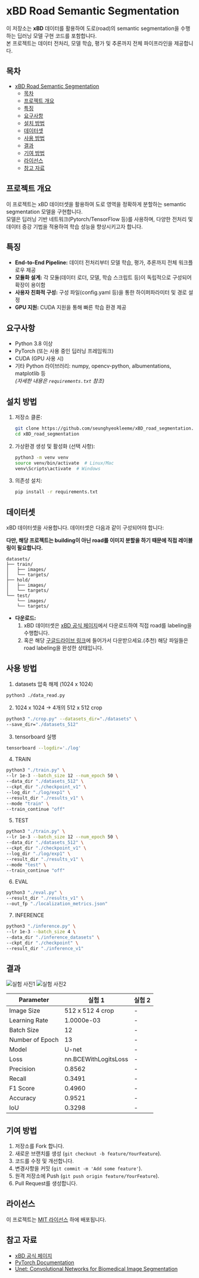# xBD Road Semantic Segmentation

이 저장소는 **xBD** 데이터를 활용하여 도로(road)의 semantic segmentation을 수행하는 딥러닝 모델 구현 코드를 포함합니다.  
본 프로젝트는 데이터 전처리, 모델 학습, 평가 및 추론까지 전체 파이프라인을 제공합니다.

## 목차

- [xBD Road Semantic Segmentation](#xbd-road-semantic-segmentation)
  - [목차](#목차)
  - [프로젝트 개요](#프로젝트-개요)
  - [특징](#특징)
  - [요구사항](#요구사항)
  - [설치 방법](#설치-방법)
  - [데이터셋](#데이터셋)
  - [사용 방법](#사용-방법)
  - [결과](#결과)
  - [기여 방법](#기여-방법)
  - [라이선스](#라이선스)
  - [참고 자료](#참고-자료)

## 프로젝트 개요

이 프로젝트는 xBD 데이터셋을 활용하여 도로 영역을 정확하게 분할하는 semantic segmentation 모델을 구현합니다.  
모델은 딥러닝 기반 네트워크(Pytorch/TensorFlow 등)를 사용하며, 다양한 전처리 및 데이터 증강 기법을 적용하여 학습 성능을 향상시키고자 합니다.

## 특징

- **End-to-End Pipeline:** 데이터 전처리부터 모델 학습, 평가, 추론까지 전체 워크플로우 제공
- **모듈화 설계:** 각 모듈(데이터 로더, 모델, 학습 스크립트 등)이 독립적으로 구성되어 확장이 용이함
- **사용자 친화적 구성:** 구성 파일(config.yaml 등)을 통한 하이퍼파라미터 및 경로 설정
- **GPU 지원:** CUDA 지원을 통해 빠른 학습 환경 제공

## 요구사항

- Python 3.8 이상
- PyTorch (또는 사용 중인 딥러닝 프레임워크)
- CUDA (GPU 사용 시)
- 기타 Python 라이브러리: numpy, opencv-python, albumentations, matplotlib 등  
  *(자세한 내용은 `requirements.txt` 참조)*

## 설치 방법

1. 저장소 클론:
   ```bash
   git clone https://github.com/seunghyeokleeme/xBD_road_segmentation.git
   cd xBD_road_segmentation
   ```

2. 가상환경 생성 및 활성화 (선택 사항):
   ```bash
   python3 -m venv venv
   source venv/bin/activate  # Linux/Mac
   venv\Scripts\activate  # Windows
   ```

3. 의존성 설치:
   ```bash
   pip install -r requirements.txt
   ```

## 데이터셋

xBD 데이터셋을 사용합니다. 데이터셋은 다음과 같이 구성되어야 합니다:

**다만, 해당 프로젝트는 building이 아닌 road를 이미지 분할을 하기 때문에 직접 레이블링이 필요합니다.**

```
datasets/
├── train/
│   ├── images/
│   └── targets/
├── hold/
│   ├── images/
│   └── targets/
└── test/
    └── images/
    └── targets/
```

- **다운로드:** 
  1. xBD 데이터셋은 [xBD 공식 페이지](https://xview2.org)에서 다운로드하여 직접 road를 labeling을 수행합니다.
  2. 혹은 해당 [구글드라이브 링크](https://drive.google.com/drive/folders/1y2wBg3ledu3A5C1I6-xiWdcGA0SyFrs4)에 들어가서 다운받으세요.(추천) 해당 파일들은 road labeling을 완성한 상태입니다.


## 사용 방법

1. datasets 압축 해제 (1024 x 1024)
  ```bash
  python3 ./data_read.py
  ```

2. 1024 x 1024 -> 4개의 512 x 512 crop
  ```bash
  python3 "./crop.py" --datasets_dir="./datasets" \
--save_dir="./datasets_512"
  ```

3. tensorboard 실행
  ```bash
  tensorboard --logdir='./log'
  ```

4. TRAIN
```bash
python3 "./train.py" \
--lr 1e-3 --batch_size 12 --num_epoch 50 \
--data_dir "./datasets_512" \
--ckpt_dir "./checkpoint_v1" \
--log_dir "./log/exp1" \
--result_dir "./results_v1" \
--mode "train" \
--train_continue "off"
```

5. TEST
```bash
python3 "./train.py" \
--lr 1e-3 --batch_size 12 --num_epoch 50 \
--data_dir "./datasets_512" \
--ckpt_dir "./checkpoint_v1" \
--log_dir "./log/exp1" \
--result_dir "./results_v1" \
--mode "test" \
--train_continue "off"
```

6. EVAL
```bash
python3 "./eval.py" \
--result_dir "./results_v1" \
--out_fp "./localization_metrics.json"
```

7. INFERENCE
```bash
python3 "./inference.py" \
--lr 1e-3 --batch_size 4 \
--data_dir "./inference_datasets" \
--ckpt_dir "./checkpoint" \
--result_dir "./inference_v1"
```

## 결과

![실험 사진1](./results/result1.png)
![실험 사진2](./results/result2.png)

| Parameter         | 실험 1                | 실험 2 |
|-------------------|---------------------|--------|
| Image Size        | 512 x 512 4 crop    | -      |
| Learning Rate     | 1.0000e-03          | -      |
| Batch Size        | 12                  | -      |
| Number of Epoch   | 13                  | -      |
| Model             | U-net               | -      |
| Loss              | nn.BCEWithLogitsLoss| -      |
| Precision         | 0.8562              | -      |
| Recall            | 0.3491              | -      |
| F1 Score          | 0.4960              | -      |
| Accuracy          | 0.9521              | -      |
| IoU               | 0.3298              | -      |


## 기여 방법

1. 저장소를 Fork 합니다.
2. 새로운 브랜치를 생성 (`git checkout -b feature/YourFeature`).
3. 코드를 수정 및 개선합니다.
4. 변경사항을 커밋 (`git commit -m 'Add some feature'`).
5. 원격 저장소에 Push (`git push origin feature/YourFeature`).
6. Pull Request를 생성합니다.

## 라이선스

이 프로젝트는 [MIT 라이선스](LICENSE) 하에 배포됩니다.

## 참고 자료

- [xBD 공식 페이지](https://xview2.org)
- [PyTorch Documentation](https://pytorch.org/docs/)
- [Unet: Convolutional Networks for Biomedical Image Segmentation](https://arxiv.org/abs/1505.04597)
